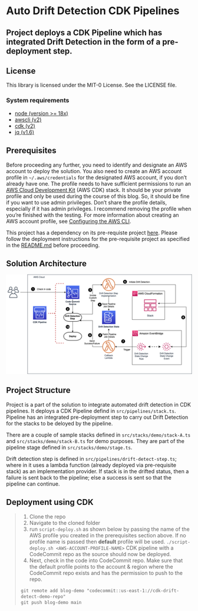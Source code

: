 # Auto Drift Detection CDK Pipelines

## Project deploys a CDK Pipeline which has integrated Drift Detection in the form of a pre-deployment step.

## License

This library is licensed under the MIT-0 License. See the LICENSE file.

### System requirements

- [node (version >= 18x)](https://nodejs.org/en/download/)
- [awscli (v2)](https://docs.aws.amazon.com/cli/latest/userguide/cli-chap-configure.html)
- [cdk (v2)](https://docs.aws.amazon.com/cdk/v2/guide/cli.html)
- [jq (v1.6)](https://github.com/stedolan/jq/wiki/Installation)

## Prerequisites

Before proceeding any further, you need to identify and designate an AWS account to deploy the solution. You also need to create an AWS account profile in `~/.aws/credentials` for the designated AWS account, if you don’t already have one. The profile needs to have sufficient permissions to run an [AWS Cloud Development Kit](https://aws.amazon.com/cdk/) (AWS CDK) stack. It should be your private profile and only be used during the course of this blog. So, it should be fine if you want to use admin privileges. Don’t share the profile details, especially if it has admin privileges. I recommend removing the profile when you’re finished with the testing. For more information about creating an AWS account profile, see [Configuring the AWS CLI](https://docs.aws.amazon.com/cli/latest/userguide/cli-chap-configure.html).

This project has a dependency on its pre-requiste project [here](https://gitlab.aws.dev/goldmine/auto-drift-detection-cdk-pipelines-prereq/-/tree/main). Please follow the deployment instructions for the pre-requisite project as specified in the [README.md](https://gitlab.aws.dev/goldmine/auto-drift-detection-cdk-pipelines-prereq/-/blob/main/README.md#deployment-using-cdk) before proceeding.

## Solution Architecture

![Auto Drift Detection in CDK Pipelines](./design.png?raw=true 'Architecture Diagram')

## Project Structure

Project is a part of the solution to integrate automated drift detection in CDK pipelines. It deploys a CDK Pipeline defind in `src/pipelines/stack.ts`. Pipeline has an integrated pre-deployment step to carry out Drift Detection for the stacks to be deloyed by the pipeline.

There are a couple of sample stacks defined in `src/stacks/demo/stack-A.ts` and `src/stacks/demo/stack-B.ts` for demo purposes. They are part of the pipeline stage defined in `src/stacks/demo/stage.ts`.

Drift detection step is defined in `src/pipelines/drift-detect-step.ts`; where in it uses a lambda function (already deployed via pre-requisite stack) as an implementation provider. If stack is in the drifted status, then a failure is sent back to the pipeline; else a success is sent so that the pipeline can continue.

## Deployment using CDK

> 1. Clone the repo
> 2. Navigate to the cloned folder
> 3. run `script-deploy.sh` as shown below by passing the name of the AWS profile you created in the prerequisites section above. If no profile name is passed then **default** profile will be used.
>    `./script-deploy.sh <AWS-ACCOUNT-PROFILE-NAME>`
>    CDK pipeline with a CodeCommit repo as the source should now be deployed.
> 4. Next, check in the code into CodeCommit repo. Make sure that the default profile points to the account & region where the CodeCommit repo exists and has the permission to push to the repo.
>
> ```
> git remote add blog-demo "codecommit::us-east-1://cdk-drift-detect-demo-repo"
> git push blog-demo main
> ```
